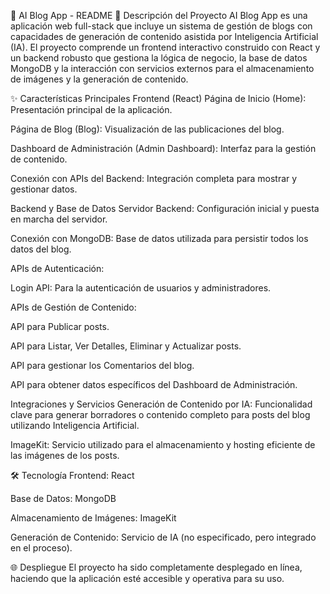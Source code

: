 🚀 AI Blog App - README
📝 Descripción del Proyecto
AI Blog App es una aplicación web full-stack que incluye un sistema de gestión de blogs con capacidades de generación de contenido asistida por Inteligencia Artificial (IA). El proyecto comprende un frontend interactivo construido con React y un backend robusto que gestiona la lógica de negocio, la base de datos MongoDB y la interacción con servicios externos para el almacenamiento de imágenes y la generación de contenido.

✨ Características Principales
Frontend (React)
Página de Inicio (Home): Presentación principal de la aplicación.

Página de Blog (Blog): Visualización de las publicaciones del blog.

Dashboard de Administración (Admin Dashboard): Interfaz para la gestión de contenido.

Conexión con APIs del Backend: Integración completa para mostrar y gestionar datos.

Backend y Base de Datos
Servidor Backend: Configuración inicial y puesta en marcha del servidor.

Conexión con MongoDB: Base de datos utilizada para persistir todos los datos del blog.

APIs de Autenticación:

Login API: Para la autenticación de usuarios y administradores.

APIs de Gestión de Contenido:

API para Publicar posts.

API para Listar, Ver Detalles, Eliminar y Actualizar posts.

API para gestionar los Comentarios del blog.

API para obtener datos específicos del Dashboard de Administración.

Integraciones y Servicios
Generación de Contenido por IA: Funcionalidad clave para generar borradores o contenido completo para posts del blog utilizando Inteligencia Artificial.

ImageKit: Servicio utilizado para el almacenamiento y hosting eficiente de las imágenes de los posts.

🛠️ Tecnología
Frontend: React

Base de Datos: MongoDB

Almacenamiento de Imágenes: ImageKit

Generación de Contenido: Servicio de IA (no especificado, pero integrado en el proceso).

🌐 Despliegue
El proyecto ha sido completamente desplegado en línea, haciendo que la aplicación esté accesible y operativa para su uso.
